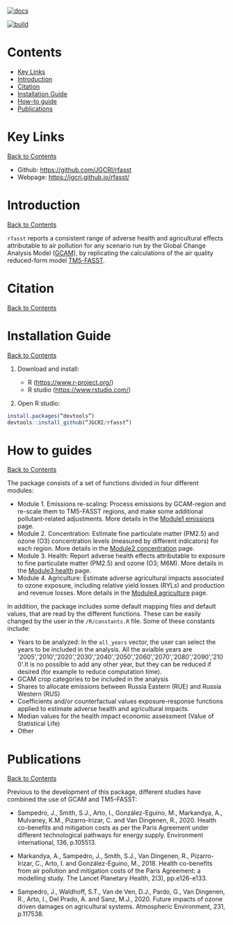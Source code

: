 [![docs](https://github.com/JGCRI/rfasst/actions/workflows/pkgdown.yaml/badge.svg)](https://github.com/JGCRI/rfasst/actions/workflows/pkgdown.yaml)

[![build](https://github.com/JGCRI/rfasst/actions/workflows/rcmd.yml/badge.svg)](https://github.com/JGCRI/rfasst/actions/workflows/rcmd.yml)

<!-- ------------------------>
<!-- ------------------------>
# <a name="Contents"></a>Contents
<!-- ------------------------>
<!-- ------------------------>

- [Key Links](#KeyLinks)
- [Introduction](#Introduction)
- [Citation](#Citation)
- [Installation Guide](#InstallGuide)
- [How-to guide](#howto) 
- [Publications](#Publications)

<!-- ------------------------>
<!-- ------------------------>
# <a name="KeyLinks"></a>Key Links
<!-- ------------------------>
<!-- ------------------------>

[Back to Contents](#Contents)

- Github: https://github.com/JGCRI/rfasst
- Webpage: https://jgcri.github.io/rfasst/

<!-- ------------------------>
<!-- ------------------------>
# <a name="Introduction"></a>Introduction
<!-- ------------------------>
<!-- ------------------------>

[Back to Contents](#Contents)

`rfasst` reports a consistent range of adverse health and agricultural effects attributable to air pollution for any scenario run by the Global Change Analysis Model ([GCAM](http://www.globalchange.umd.edu/gcam/)), by replicating the calculations of the air quality reduced-form model [TM5-FASST]( https://ec.europa.eu/jrc/en/publication/tm5-fasst-global-atmospheric-source-receptor-model-rapid-impact-analysis-emission-changes-air).


<!-- ------------------------>
<!-- ------------------------>
# <a name="Citation"></a>Citation
<!-- ------------------------>
<!-- ------------------------>

[Back to Contents](#Contents)


<!-- ------------------------>
<!-- ------------------------>
# <a name="InstallGuide"></a>Installation Guide
<!-- ------------------------>
<!-- ------------------------>

[Back to Contents](#Contents)

1. Download and install:
    - R (https://www.r-project.org/)
    - R studio (https://www.rstudio.com/)  
    
    
2. Open R studio:

```r
install.packages(“devtools”)
devtools::install_github(“JGCRI/rfasst”)
```


<!-- ------------------------>
<!-- ------------------------>
# <a name="keyfunctions"></a> How to guides
<!-- ------------------------>
<!-- ------------------------>

[Back to Contents](#Contents)

The package consists of a set of functions divided in four different modules:
- Module 1. Emissions re-scaling: Process emissions by GCAM-region and re-scale them to TM5-FASST regions, and make some additional pollutant-related adjustments. More details in the [Module1 emissions](https://jgcri.github.io/rfasst/articles/Module1_emissions.html) page. 
- Module 2. Concentration: Estimate fine particulate matter (PM2.5) and ozone (O3) concentration levels (measured by different indicators) for each region. More details in the [Module2 concentration](https://jgcri.github.io/rfasst/articles/Module2_concentration.html) page. 
- Module 3. Health: Report adverse health effects attributable to exposure to fine particulate matter (PM2.5) and ozone (O3; M6M). More details in the [Module3 health](https://jgcri.github.io/rfasst/articles/Module3_health.html) page. 
- Module 4. Agriculture: Estimate adverse agricultural impacts associated to ozone exposure, including relative yield losses (RYLs) and production and revenue losses. More details in the [Module4 agriculture](https://jgcri.github.io/rfasst/articles/Module4_agriculture.html) page. 

In addition, the package includes some default mapping files and default values, that are read by the different functions. These can be easily changed by the user in the `/R/constants.R` file. Some of these constants include:
- Years to be analyzed: In the `all_years` vector, the user can select the years to be included in the analysis. All the avialble years are '2005','2010','2020','2030','2040','2050','2060','2070','2080','2090','2100'.It is no possible to add any other year, but they can be reduced if desired (for example to reduce computation time).
- GCAM crop categories to be included in the analysis
- Shares to allocate emissions between Russia Eastern (RUE) and Russia Western (RUS)
- Coefficients and/or counterfactual values exposure-response functions applied to estimate adverse health and agricultural impacts.
- Median values for the health impact economic assessment (Value of Statistical Life)
- Other


<!-- ------------------------>
<!-- ------------------------>
# <a name="Publications"></a>Publications
<!-- ------------------------>
<!-- ------------------------>

[Back to Contents](#Contents)

Previous to the development of this package, different studies have combined the use of GCAM and TM5-FASST:

- Sampedro, J., Smith, S.J., Arto, I., González-Eguino, M., Markandya, A., Mulvaney, K.M., Pizarro-Irizar, C. and Van Dingenen, R., 2020. Health co-benefits and mitigation costs as per the Paris Agreement under different technological pathways for energy supply. Environment international, 136, p.105513.

- Markandya, A., Sampedro, J., Smith, S.J., Van Dingenen, R., Pizarro-Irizar, C., Arto, I. and González-Eguino, M., 2018. Health co-benefits from air pollution and mitigation costs of the Paris Agreement: a modelling study. The Lancet Planetary Health, 2(3), pp.e126-e133.

- Sampedro, J., Waldhoff, S.T., Van de Ven, D.J., Pardo, G., Van Dingenen, R., Arto, I., Del Prado, A. and Sanz, M.J., 2020. Future impacts of ozone driven damages on agricultural systems. Atmospheric Environment, 231, p.117538.

